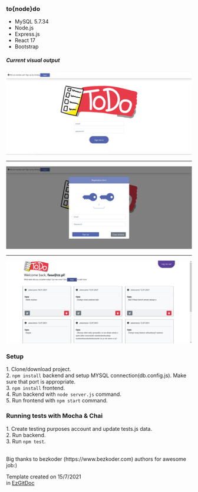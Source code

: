 <h3>to{node}do</h3>

- MySQL 5.7.34
- Node.js
- Express.js
- React 17
- Bootstrap

<h5>Current visual output</h5>

<p align="center"><img src="https://raw.githubusercontent.com/trolit/tonodedo/images/images/photo1.png" alt="Tonodedo app image 1" width="900"/></p>

<hr/>

<p align="center"><img src="https://raw.githubusercontent.com/trolit/tonodedo/images/images/photo2.png" alt="Tonodedo app image 2" width="900"/></p>

<hr/>

<p align="center"><img src="https://raw.githubusercontent.com/trolit/tonodedo/images/images/photo3.png" alt="Tonodedo app image 3" width="900"/></p>

<h3>Setup</h3>
1. Clone/download project. <br/>
2. <code>npm install</code> backend and setup MYSQL connection(db.config.js). Make sure that port is appropriate. <br/>
3. <code>npm install</code> frontend. <br/>
4. Run backend with <code>node server.js</code> command. <br/>
5. Run frontend with <code>npm start</code> command. <br/>

<h3>Running tests with Mocha & Chai</h3>
1. Create testing purposes account and update tests.js data. <br/>
2. Run backend. <br/>
3. Run <code>npm test</code>.

<br/>
<br/>

<p>Big thanks to bezkoder (https://www.bezkoder.com) authors for awesome job:) </p>

Template created on 15/7/2021 <br/> in <a href="https://github.com/trolit/EzGitDoc">EzGitDoc</a>
